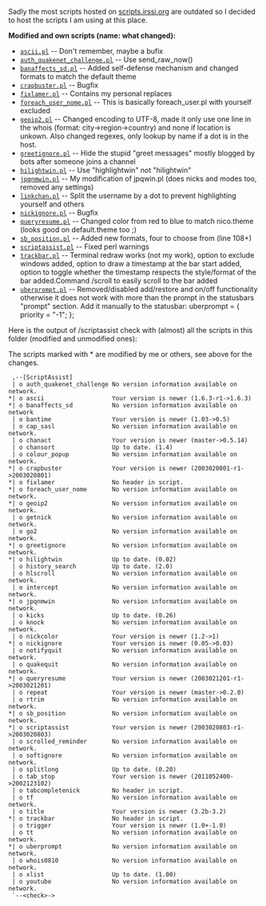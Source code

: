Sadly the most scripts hosted on [scripts.irssi.org](http://scripts.irssi.org/)
 are outdated so I decided to host the scripts I am using at this place.

**Modified and own scripts (name: what changed):**

* [`ascii.pl`](ascii.pl) -- Don't remember, maybe a bufix
* [`auth_quakenet_challenge.pl`](auth_quakenet_challenge.pl) -- Use send_raw_now()
* [`banaffects_sd.pl`](banaffects_sd.pl) -- Added self-defense mechanism and changed formats to match the default theme
* [`crapbuster.pl`](crapbuster.pl) -- Bugfix
* [`fixlamer.pl`](fixlamer.pl) -- Contains my personal replaces
* [`foreach_user_nome.pl`](foreach_user_nome.pl) -- This is basically foreach_user.pl with yourself excluded
* [`geoip2.pl`](geoip2.pl) -- Changed encoding to UTF-8, made it only use one line in the whois (format: city->region-&gt;country) and none if location is unkown. Also changed regexes, only lookup by name if a dot is in the host.
* [`greetignore.pl`](greetignore.pl) -- Hide the stupid "greet messages" mostly blogged by bots after someone joins a channel
* [`hilightwin.pl`](hilightwin.pl) -- Use "highlightwin" not "hilightwin"
* [`jpqnmwin.pl`](jpqnmwin.pl) -- My modification of jpqwin.pl (does nicks and modes too, removed any settings)
* [`linkchan.pl`](linkchan.pl) -- Split the username by a dot to prevent highlighting yourself and others
* [`nickignore.pl`](nickignore.pl) -- Bugfix
* [`queryresume.pl`](queryresume.pl) -- Changed color from red to blue to match nico.theme (looks good on default.theme too ;)
* [`sb_position.pl`](sb_position.pl) -- Added new formats, four to choose from (line 108+)
* [`scriptassist.pl`](scriptassist.pl) -- Fixed perl warnings
* [`trackbar.pl`](trackbar.pl) -- Terminal redraw works (not my work), option to exclude windows added, option to draw a timestamp at the bar start added, option to toggle whether the timestamp respects the style/format of the bar added.Command /scroll to easily scroll to the bar added
* [`uberprompt.pl`](uberprompt.pl) -- Removed/disabled add/restore and on/off functionality otherwise it does not work with more than the prompt in the statusbars "prompt" section. Add it manually to the statusbar: uberprompt = { priority = "-1"; };


Here is the output of /scriptassist check with (almost) all the scripts in this
 folder (modified and unmodified ones):

The scripts marked with * are modified by me or others, see above for the
 changes.

     ,--[ScriptAssist]
     | o auth_quakenet_challenge No version information available on network.
    *| o ascii                   Your version is newer (1.6.3-r1->1.6.3)
    *| o banaffects_sd           No version information available on network
     | o bantime                 Your version is newer (1.03->0.5)
     | o cap_sasl                No version information available on network.
     | o chanact                 Your version is newer (master->0.5.14)
     | o chansort                Up to date. (1.4)
     | o colour_popup            No version information available on network.
    *| o crapbuster              Your version is newer (2003020801-r1->2003020801)
    *| o fixlamer                No header in script.
    *| o foreach_user_nome       No version information available on network.
    *| o geoip2                  No version information available on network.
     | o getnick                 No version information available on network.
     | o go2                     No version information available on network.
    *| o greetignore             No version information available on network.
    *| o hilightwin              Up to date. (0.02)
     | o history_search          Up to date. (2.0)
     | o hlscroll                No version information available on network.
     | o intercept               No version information available on network.
    *| o jpqnmwin                No version information available on network.
     | o kicks                   Up to date. (0.26)
     | o knock                   No version information available on network.
     | o nickcolor               Your version is newer (1.2->1)
    *| o nickignore              Your version is newer (0.05->0.03)
     | o notifyquit              No version information available on network.
     | o quakequit               No version information available on network.
    *| o queryresume             Your version is newer (2003021201-r1->2003021201)
     | o repeat                  Your version is newer (master->0.2.0)
     | o rtrim                   No version information available on network.
    *| o sb_position             No version information available on network.
    *| o scriptassist            Your version is newer (2003020803-r1->2003020803)
     | o scrolled_reminder       No version information available on network.
     | o softignore              No version information available on network.
     | o splitlong               Up to date. (0.20)
     | o tab_stop                Your version is newer (2011052400->2002123102)
     | o tabcompletenick         No header in script.
     | o tf                      No version information available on network.
     | o title                   Your version is newer (3.2b-3.2)
    *| o trackbar                No header in script.
     | o trigger                 Your version is newer (1.0+-1.0)
     | o tt                      No version information available on network.
    *| o uberprompt              No version information available on network.
     | o whois0810               No version information available on network.
     | o xlist                   Up to date. (1.00)
     | o youtube                 No version information available on network.
     `--<check>->

